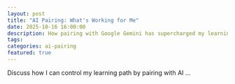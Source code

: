 ```yaml
---
layout: post
title: "AI Pairing: What's Working for Me"
date: 2025-10-16 16:00:00
description: How pairing with Google Gemini has supercharged my learning
tags:
categories: ai-pairing
featured: true
---
```


Discuss how I can control my learning path by pairing with AI ...